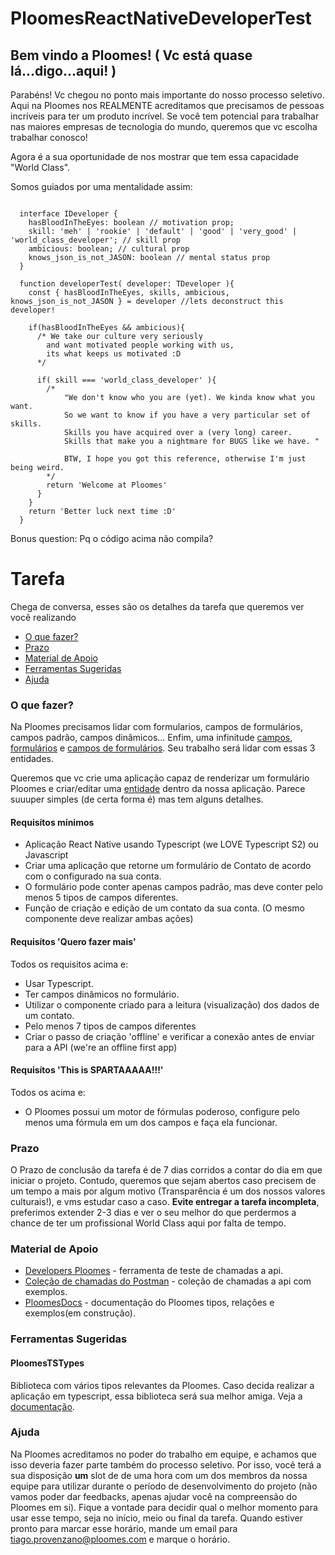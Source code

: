 # PloomesReactNativeDeveloperTest

## Bem vindo a Ploomes! ( Vc está quase lá...digo...aqui! )

<p>Parabéns! Vc chegou no ponto mais importante do nosso processo seletivo. Aqui na Ploomes nos REALMENTE acreditamos que precisamos de pessoas incríveis para ter um produto incrível. Se você tem potencial para trabalhar nas maiores empresas de tecnologia do mundo, queremos que vc escolha trabalhar conosco!<p>
  
Agora é a sua oportunidade de nos mostrar que tem essa capacidade  "World Class". 

Somos guiados por uma mentalidade assim:

```TS
  
  interface IDeveloper {
    hasBloodInTheEyes: boolean // motivation prop;
    skill: 'meh' | 'rookie' | 'default' | 'good' | 'very_good' | 'world_class_developer'; // skill prop
    ambicious: boolean; // cultural prop
    knows_json_is_not_JASON: boolean // mental status prop 
  }

  function developerTest( developer: TDeveloper ){
    const { hasBloodInTheEyes, skills, ambicious, knows_json_is_not_JASON } = developer //lets deconstruct this developer!
    
    if(hasBloodInTheEyes && ambicious){
      /* We take our culture very seriously 
        and want motivated people working with us, 
        its what keeps us motivated :D 
      */
      
      if( skill === 'world_class_developer' ){
        /* 
            "We don't know who you are (yet). We kinda know what you want. 
            So we want to know if you have a very particular set of skills. 
            Skills you have acquired over a (very long) career. 
            Skills that make you a nightmare for BUGS like we have. "

            BTW, I hope you got this reference, otherwise I'm just being weird.
        */
        return 'Welcome at Ploomes'
      }
    }
    return 'Better luck next time :D'
  }
````

Bonus question: Pq o código acima não compila?

# Tarefa

Chega de conversa, esses são os detalhes da tarefa que queremos ver você realizando 

- [O que fazer?](#0-que-fazer-?)
- [Prazo](#prazo)
- [Material de Apoio](#Material-de-Apoio)
- [Ferramentas Sugeridas](#Ferramentas-Sugeridas)
- [Ajuda](#Ajuda)

### O que fazer?

Na Ploomes precisamos lidar com formularios, campos de formulários, campos padrão, campos dinâmicos... Enfim, uma infinitude [campos](https://ploomes.github.io/PloomesDocs/content/fields/), [formulários](https://ploomes.github.io/PloomesDocs/content/forms/) e [campos de formulários](https://ploomes.github.io/PloomesDocs/content/fields/). Seu trabalho será lidar com essas 3 entidades. 

Queremos que vc crie uma aplicação capaz de renderizar um formulário Ploomes e criar/editar uma [entidade](https://ploomes.github.io/PloomesDocs/content/entities/) dentro da nossa aplicação. Parece suuuper simples (de certa forma é) mas tem alguns detalhes.

#### Requisítos mínimos

 - Aplicação React Native usando Typescript (we LOVE Typescript S2) ou Javascript
 - Criar uma aplicação que retorne um formulário de Contato de acordo com o configurado na sua conta. 
 - O formulário pode conter apenas campos padrão, mas deve conter pelo menos 5 tipos de campos diferentes. 
 - Função de criação e edição de um contato da sua conta. (O mesmo componente deve realizar ambas ações)
 
#### Requisítos 'Quero fazer mais'

Todos os requisitos acima e:

 - Usar Typescript.
 - Ter campos dinâmicos no formulário.
 - Utilizar o componente criado para a leitura (visualização) dos dados de um contato.
 - Pelo menos 7 tipos de campos diferentes
 - Criar o passo de criação 'offline' e verificar a conexão antes de enviar para a API (we're an offline first app)
 
#### Requisítos 'This is SPARTAAAAA!!!' 

Todos os acima e:

 - O Ploomes possui um motor de fórmulas poderoso, configure pelo menos uma fórmula em um dos campos e faça ela funcionar.

### Prazo

O Prazo de conclusão da tarefa é de 7 dias corridos a contar do dia em que iniciar o projeto. Contudo, queremos que sejam abertos caso precisem de um tempo a mais por algum motivo (Transparência é um dos nossos valores culturais!), e vms estudar caso a caso. **Evite entregar a tarefa incompleta**, preferimos extender 2-3 dias e ver o seu melhor do que perdermos a chance de ter um profissional World Class aqui por falta de tempo.

### Material de Apoio
 - [Developers Ploomes](https://developers.ploomes.com/) - ferramenta de teste de chamadas a api.
 - [Coleção de chamadas do Postman](https://www.getpostman.com/collections/33d47e1467a02c860334) - coleção de chamadas a api com exemplos.
 - [PloomesDocs](https://ploomes.github.io/PloomesDocs/) - documentação do Ploomes tipos, relações e exemplos(em construção).
 
### Ferramentas Sugeridas 

#### PloomesTSTypes

Biblioteca com vários tipos relevantes da Ploomes. Caso decida realizar a aplicação em typescript, essa biblioteca será sua melhor amiga.
Veja a [documentação](https://github.com/Ploomes/PloomesTSTypes/blob/master/readme.md).

### Ajuda

Na Ploomes acreditamos no poder do trabalho em equipe, e achamos que isso deveria fazer parte também do processo seletivo. Por isso, você terá a sua disposição **um** slot de de uma hora com um dos membros da nossa equipe para utilizar durante o período de desenvolvimento do projeto (não vamos poder dar feedbacks, apenas ajudar você na compreensão do Ploomes em si). Fique a vontade para decidir qual o melhor momento para usar esse tempo, seja no início, meio ou final da tarefa. Quando estiver pronto para marcar esse horário, mande um email para tiago.provenzano@ploomes.com e marque o horário.
